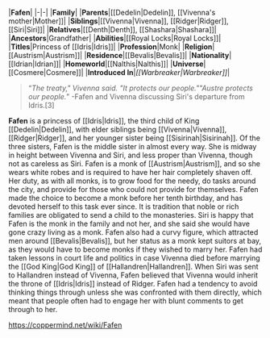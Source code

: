 |**Fafen**|
|-|-|
|**Family**|
|**Parents**|[[Dedelin\|Dedelin]], [[Vivenna's mother\|Mother]]|
|**Siblings**|[[Vivenna\|Vivenna]], [[Ridger\|Ridger]], [[Siri\|Siri]]|
|**Relatives**|[[Denth\|Denth]], [[Shashara\|Shashara]]|
|**Ancestors**|Grandfather|
|**Abilities**|[[Royal Locks\|Royal Locks]]|
|**Titles**|Princess of [[Idris\|Idris]]|
|**Profession**|Monk|
|**Religion**|[[Austrism\|Austrism]]|
|**Residence**|[[Bevalis\|Bevalis]]|
|**Nationality**|[[Idrian\|Idrian]]|
|**Homeworld**|[[Nalthis\|Nalthis]]|
|**Universe**|[[Cosmere\|Cosmere]]|
|**Introduced In**|*[[Warbreaker\|Warbreaker]]*|

>“*The treaty," Vivenna said. "It protects our people.""Austre protects our people.*”
\-Fafen and Vivenna discussing Siri's departure from Idris.[3]


**Fafen** is a princess of [[Idris\|Idris]], the third child of King [[Dedelin\|Dedelin]], with elder siblings being [[Vivenna\|Vivenna]], [[Ridger\|Ridger]], and her younger sister being [[Sisirinah\|Sisirinah]]. Of the three sisters, Fafen is the middle sister in almost every way. She is midway in height between Vivenna and Siri, and less proper than Vivenna, though not as careless as Siri.
Fafen is a monk of [[Austrism\|Austrism]], and so she wears white robes and is required to have her hair completely shaven off. Her duty, as with all monks, is to grow food for the needy, do tasks around the city, and provide for those who could not provide for themselves. Fafen made the choice to become a monk before her tenth birthday, and has devoted herself to this task ever since. It is tradition that noble or rich families are obligated to send a child to the monasteries. Siri is happy that Fafen is the monk in the family and not her, and she said she would have gone crazy living as a monk. Fafen also had a curvy figure, which attracted men around [[Bevalis\|Bevalis]], but her status as a monk kept suitors at bay, as they would have to become monks if they wished to marry her.
Fafen had taken lessons in court life and politics in case Vivenna died before marrying the [[God King\|God King]] of [[Hallandren\|Hallandren]]. When Siri was sent to Hallandren instead of Vivenna, Fafen believed that Vivenna would inherit the throne of [[Idris\|Idris]] instead of Ridger.
Fafen had a tendency to avoid thinking things through unless she was confronted with them directly, which meant that people often had to engage her with blunt comments to get through to her.



https://coppermind.net/wiki/Fafen